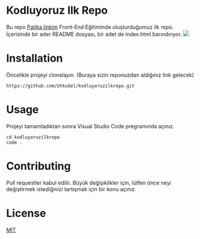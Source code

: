 # Kodluyoruz Ilk Repo
Bu repo [Patika linkim](https://app.patika.dev/yildizlarabak) Front-End Eğitiminde oluşturduğumuz ilk repo. İçerisinde bir ader README dosyası, bir adet de index.html barındırıyor.
![](https://i01.sozcucdn.com/wp-content/uploads/2021/04/23/iecrop/dunya-shutterstock_16_9_1619185460.jpg)

# Installation
Öncelikle projeyi clonelayın. (Buraya sizin reponuzdan aldığınız link gelecek)
```
https://github.com/UtkuGel/kodluyoruzilkrepo.git
```
# Usage
Projeyi tamamladıktan sonra Visual Studio Code pregramında açınız.
```
cd kodluyoruzilkrepo
code .
```
# Contributing
Pull requestler kabul edilir. Büyük değişiklikler için, lütfen önce neyi değiştirmek istediğinizi tartışmak için bir konu açınız.

# License
[MIT](https://choosealicense.com/licenses/mit/) 